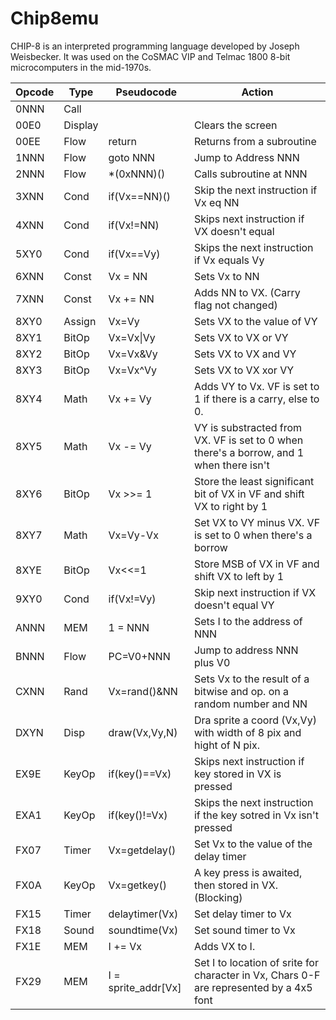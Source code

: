 # Chip8emu


CHIP-8 is an interpreted programming language developed by Joseph Weisbecker. It was used on the 
CoSMAC VIP and Telmac 1800 8-bit microcomputers in the mid-1970s. 


| Opcode | Type    | Pseudocode   | Action
|--------|---------|--------------|---------------------------------------------
| 0NNN   | Call    |              |
| 00E0   | Display |              | Clears the screen
| 00EE   | Flow    | return       | Returns from a subroutine
| 1NNN   | Flow    | goto NNN     | Jump to Address NNN
| 2NNN   | Flow    | \*(0xNNN)()  | Calls subroutine at NNN
| 3XNN   | Cond    | if(Vx==NN)() | Skip the next instruction if Vx eq NN
| 4XNN   | Cond    | if(Vx!=NN)   | Skips next instruction if VX doesn't equal
| 5XY0   | Cond    | if(Vx==Vy)   | Skips the next instruction if Vx equals Vy
| 6XNN   | Const   | Vx = NN      | Sets Vx to NN
| 7XNN   | Const   | Vx += NN     | Adds NN to VX. (Carry flag not changed)
| 8XY0   | Assign  | Vx=Vy        | Sets VX to the value of VY
| 8XY1   | BitOp   | Vx=Vx\|Vy     | Sets VX to VX or VY
| 8XY2   | BitOp   | Vx=Vx&Vy     | Sets VX to VX and VY
| 8XY3   | BitOp   | Vx=Vx^Vy     | Sets VX to VX xor VY
| 8XY4   | Math    | Vx += Vy     | Adds VY to Vx. VF is set to 1 if there is a carry, else to 0.
| 8XY5   | Math    | Vx -= Vy     | VY is substracted from VX. VF is set to 0 when there's a borrow, and 1 when there isn't
| 8XY6   | BitOp   | Vx >>= 1     | Store the least significant bit of VX in VF and shift VX to right by 1
| 8XY7   | Math    | Vx=Vy-Vx     | Set VX to VY minus VX. VF is set to 0 when there's a borrow
| 8XYE   | BitOp   | Vx<<=1       | Store MSB of VX in VF and shift VX to left by 1
| 9XY0   | Cond    | if(Vx!=Vy)   | Skip next instruction if VX doesn't equal VY
| ANNN   | MEM     | 1 = NNN      | Sets I to the address of NNN
| BNNN   | Flow    | PC=V0+NNN    | Jump to address NNN plus V0
| CXNN   | Rand    | Vx=rand()&NN | Sets Vx to the result of a bitwise and op. on a random number and NN
| DXYN   | Disp    | draw(Vx,Vy,N)| Dra sprite a coord (Vx,Vy) with width of 8 pix and hight of N pix. 
| EX9E   | KeyOp   | if(key()==Vx)| Skips next instruction if key stored in VX is pressed
| EXA1   | KeyOp   | if(key()!=Vx)| Skips the next instruction if the key sotred in Vx isn't pressed
| FX07   | Timer   | Vx=getdelay()| Set Vx to the value of the delay timer
| FX0A   | KeyOp   | Vx=getkey()  | A key press is awaited, then stored in VX. (Blocking)
| FX15   | Timer   | delaytimer(Vx)| Set delay timer to Vx
| FX18   | Sound   | soundtime(Vx)| Set sound timer to Vx
| FX1E   | MEM     | I += Vx      | Adds VX to I.
| FX29   | MEM     | I = sprite_addr[Vx] | Set I to location of srite for character in Vx, Chars 0-F are represented by a 4x5 font
                     
